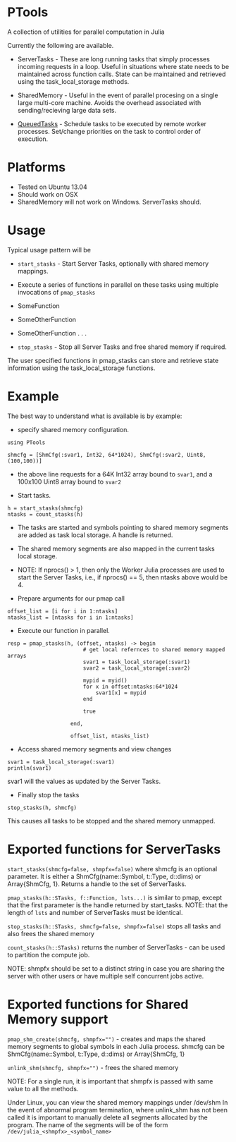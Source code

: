 PTools
======

A collection of utilities for parallel computation in Julia

Currently the following are available.

- ServerTasks - These are long running tasks that simply processes incoming requests in a loop. Useful in situations where 
  state needs to be maintained across function calls. State can be maintained and retrieved using the task_local_storage methods.
  
- SharedMemory - Useful in the event of parallel procesing on a single large multi-core machine. Avoids the overhead associated 
  with sending/recieving large data sets.

- [QueuedTasks](QUEUEDTASKS.md) - Schedule tasks to be executed by remote worker processes. Set/change priorities on the task to control order of execution.

Platforms
=========
- Tested on Ubuntu 13.04
- Should work on OSX
- SharedMemory will not work on Windows. ServerTasks should.

  
Usage
=====
Typical usage pattern will be 

- ```start_stasks``` - Start Server Tasks, optionally with shared memory mappings.

- Execute a series of functions in parallel on these tasks using multiple invocations of ```pmap_stasks```

- SomeFunction 
- SomeOtherFunction
- SomeOtherFunction
.
.
.

- ```stop_stasks``` - Stop all Server Tasks and free shared memory if required.


The user specified functions in pmap_stasks can store and retrieve state information using the task_local_storage functions.

  
  
Example
=======
The best way to understand what is available is by example:

- specify shared memory configuration. 

```
using PTools

shmcfg = [ShmCfg(:svar1, Int32, 64*1024), ShmCfg(:svar2, Uint8, (100,100))]
```
- the above line requests for a 64K Int32 array bound to ```svar1```, and a 100x100 Uint8 array bound to ```svar2```


- Start tasks. 
```
h = start_stasks(shmcfg)
ntasks = count_stasks(h)
```
- The tasks are started and symbols pointing to shared memory segments are added as task local storage. A handle is returned.
- The shared memory segments are also mapped in the current tasks local storage.
- NOTE: If nprocs() > 1, then only the Worker Julia processes are used to start the Server Tasks, i.e., if nprocs() == 5, then ntasks above would be 4.


- Prepare arguments for our pmap call
```
offset_list = [i for i in 1:ntasks]
ntasks_list = [ntasks for i in 1:ntasks]
```

- Execute our function in parallel.
```
resp = pmap_stasks(h, (offset, ntasks) -> begin
                        # get local refernces to shared memory mapped arrays
                        svar1 = task_local_storage(:svar1)
                        svar2 = task_local_storage(:svar2)
                        
                        mypid = myid()
                        for x in offset:ntasks:64*1024
                            svar1[x] = mypid
                        end
                        
                        true
                        
                    end,
                    
                    offset_list, ntasks_list)
```

- Access shared memory segments and view changes

```
svar1 = task_local_storage(:svar1)
println(svar1)
```
svar1 will the values as updated by the Server Tasks.


- Finally stop the tasks

```
stop_stasks(h, shmcfg)
```

This causes all tasks to be stopped and the shared memory unmapped.
 

Exported functions for ServerTasks
==================================
```start_stasks(shmcfg=false, shmpfx=false)``` where shmcfg is an optional parameter. It is either a ShmCfg(name::Symbol, t::Type, d::dims) or Array{ShmCfg, 1}. 
Returns a handle to the set of ServerTasks.

```pmap_stasks(h::STasks, f::Function, lsts...)``` is similar to pmap, except that the first parameter is the handle returned by start_tasks. 
NOTE: that the length of ```lsts``` and number of ServerTasks must be identical. 

```stop_stasks(h::STasks, shmcfg=false, shmpfx=false)``` stops all tasks and also frees the shared memory

```count_stasks(h::STasks)``` returns the number of ServerTasks - can be used to partition the compute job.

NOTE: shmpfx should be set to a distinct string in case you are sharing the server with other users or have multiple self concurrent jobs active.

Exported functions for Shared Memory support
============================================
```pmap_shm_create(shmcfg, shmpfx="")``` - creates and maps the shared memory segments to global symbols in each Julia process. shmcfg 
can be ShmCfg(name::Symbol, t::Type, d::dims) or Array{ShmCfg, 1}

```unlink_shm(shmcfg, shmpfx="")``` - frees the shared memory

NOTE: For a single run, it is important that shmpfx is passed with same value to all the methods.


Under Linux, you can view the shared memory mappings under /dev/shm
In the event of abnormal program termination, where unlink_shm has not been called it is important 
to manually delete all segments allocated by the program. The name of the segments will be 
of the form ```/dev/julia_<shmpfx>_<symbol_name>```

